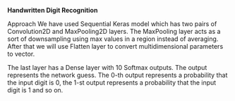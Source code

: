 **Handwritten Digit Recognition**

Approach
We have used Sequential Keras model which has two pairs of Convolution2D and MaxPooling2D layers. The MaxPooling layer acts as a sort of downsampling using max values in a region instead of averaging. After that we will use Flatten layer to convert multidimensional parameters to vector.

The last layer has a Dense layer with 10 Softmax outputs. The output represents the network guess. The 0-th output represents a probability that the input digit is 0, the 1-st output represents a probability that the input digit is 1 and so on.
